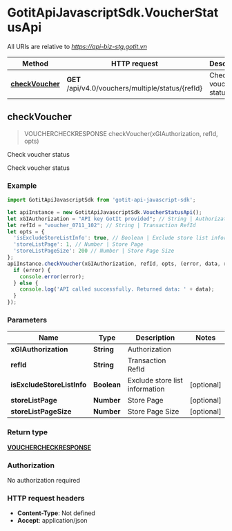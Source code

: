 # GotitApiJavascriptSdk.VoucherStatusApi

All URIs are relative to *https://api-biz-stg.gotit.vn*

Method | HTTP request | Description
------------- | ------------- | -------------
[**checkVoucher**](VoucherStatusApi.md#checkVoucher) | **GET** /api/v4.0/vouchers/multiple/status/{refId} | Check voucher status



## checkVoucher

> VOUCHERCHECKRESPONSE checkVoucher(xGIAuthorization, refId, opts)

Check voucher status

Check voucher status

### Example

```javascript
import GotitApiJavascriptSdk from 'gotit-api-javascript-sdk';

let apiInstance = new GotitApiJavascriptSdk.VoucherStatusApi();
let xGIAuthorization = "API key GotIt provided"; // String | Authorization
let refId = "voucher_0711_102"; // String | Transaction RefId
let opts = {
  'isExcludeStoreListInfo': true, // Boolean | Exclude store list information
  'storeListPage': 1, // Number | Store Page
  'storeListPageSize': 200 // Number | Store Page Size
};
apiInstance.checkVoucher(xGIAuthorization, refId, opts, (error, data, response) => {
  if (error) {
    console.error(error);
  } else {
    console.log('API called successfully. Returned data: ' + data);
  }
});
```

### Parameters


Name | Type | Description  | Notes
------------- | ------------- | ------------- | -------------
 **xGIAuthorization** | **String**| Authorization | 
 **refId** | **String**| Transaction RefId | 
 **isExcludeStoreListInfo** | **Boolean**| Exclude store list information | [optional] 
 **storeListPage** | **Number**| Store Page | [optional] 
 **storeListPageSize** | **Number**| Store Page Size | [optional] 

### Return type

[**VOUCHERCHECKRESPONSE**](VOUCHERCHECKRESPONSE.md)

### Authorization

No authorization required

### HTTP request headers

- **Content-Type**: Not defined
- **Accept**: application/json

